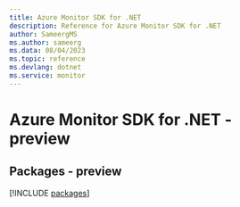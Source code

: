 ```yaml
---
title: Azure Monitor SDK for .NET
description: Reference for Azure Monitor SDK for .NET
author: SameergMS
ms.author: sameerg
ms.data: 08/04/2023
ms.topic: reference
ms.devlang: dotnet
ms.service: monitor
---
```

# Azure Monitor SDK for .NET - preview
## Packages - preview
[!INCLUDE [packages](monitor-index.md)]
